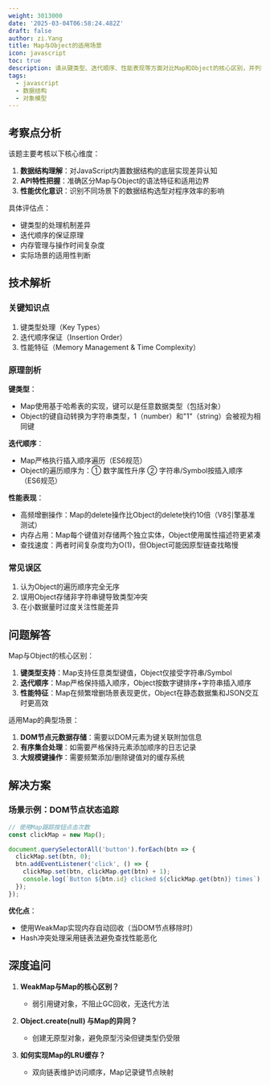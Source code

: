 ```yaml
---
weight: 3013000
date: '2025-03-04T06:58:24.482Z'
draft: false
author: zi.Yang
title: Map与Object的适用场景
icon: javascript
toc: true
description: 请从键类型、迭代顺序、性能表现等方面对比Map和Object的核心区别，并列举三个适合使用Map数据结构的典型应用场景。
tags:
  - javascript
  - 数据结构
  - 对象模型
---
```


## 考察点分析

该题主要考核以下核心维度：

1. **数据结构理解**：对JavaScript内置数据结构的底层实现差异认知
2. **API特性把握**：准确区分Map与Object的语法特征和适用边界
3. **性能优化意识**：识别不同场景下的数据结构选型对程序效率的影响

具体评估点：

- 键类型的处理机制差异
- 迭代顺序的保证原理
- 内存管理与操作时间复杂度
- 实际场景的适用性判断

## 技术解析

### 关键知识点

1. 键类型处理（Key Types）
2. 迭代顺序保证（Insertion Order）
3. 性能特征（Memory Management & Time Complexity）

### 原理剖析

**键类型**：

- Map使用基于哈希表的实现，键可以是任意数据类型（包括对象）
- Object的键自动转换为字符串类型，1（number）和"1"（string）会被视为相同键

**迭代顺序**：

- Map严格执行插入顺序遍历（ES6规范）
- Object的遍历顺序为：① 数字属性升序 ② 字符串/Symbol按插入顺序（ES6规范）

**性能表现**：

- 高频增删操作：Map的delete操作比Object的delete快约10倍（V8引擎基准测试）
- 内存占用：Map每个键值对存储两个独立实体，Object使用属性描述符更紧凑
- 查找速度：两者时间复杂度均为O(1)，但Object可能因原型链查找略慢

### 常见误区

1. 认为Object的遍历顺序完全无序
2. 误用Object存储非字符串键导致类型冲突
3. 在小数据量时过度关注性能差异

## 问题解答

Map与Object的核心区别：

1. **键类型支持**：Map支持任意类型键值，Object仅接受字符串/Symbol
2. **迭代顺序**：Map严格保持插入顺序，Object按数字键排序+字符串插入顺序
3. **性能特征**：Map在频繁增删场景表现更优，Object在静态数据集和JSON交互时更高效

适用Map的典型场景：

1. **DOM节点元数据存储**：需要以DOM元素为键关联附加信息
2. **有序集合处理**：如需要严格保持元素添加顺序的日志记录
3. **大规模键操作**：需要频繁添加/删除键值对的缓存系统

## 解决方案

### 场景示例：DOM节点状态追踪

```javascript
// 使用Map跟踪按钮点击次数
const clickMap = new Map();

document.querySelectorAll('button').forEach(btn => {
  clickMap.set(btn, 0);
  btn.addEventListener('click', () => {
    clickMap.set(btn, clickMap.get(btn) + 1);
    console.log(`Button ${btn.id} clicked ${clickMap.get(btn)} times`);
  });
});
```

**优化点**：

- 使用WeakMap实现内存自动回收（当DOM节点移除时）
- Hash冲突处理采用链表法避免查找性能恶化

## 深度追问

1. **WeakMap与Map的核心区别？**
   - 弱引用键对象，不阻止GC回收，无迭代方法

2. **Object.create(null) 与Map的异同？**
   - 创建无原型对象，避免原型污染但键类型仍受限

3. **如何实现Map的LRU缓存？**
   - 双向链表维护访问顺序，Map记录键节点映射
